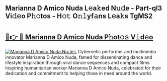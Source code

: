 ## Marianna D Amico Nuda L𝚎a𝚔ed N𝚞𝚍e - Part-ql3 Vi𝚍𝚎o P𝚑𝚘tos - H𝚘𝚝 O𝚗𝚕yf𝚊ns L𝚎a𝚔s TgMS2

# <h2><a href="http://kf2d26.oniu.top/?m=Marianna+D+Amico+Nuda">🔗👉 🔴 Marianna D Amico Nuda P𝚑ot𝚘𝚜 V𝚒d𝚎o</a></h2>

[![Marianna D Amico Nuda Nu𝚍e𝚜](https://i.imgur.com/0qMVB7G.gif)](http://kf2d26.oniu.top/?m=Marianna+D+Amico+Nuda)
Cybernetic performer and multimedia innovator Marianna D Amico Nuda, famed for disseminating dance and lifestyle inspiration through viral dance sequences and compact films. Inspiring humanitarian worker Marianna D Amico Nuda, celebrated for their dedication and commitment to helping those in need around the world.  
